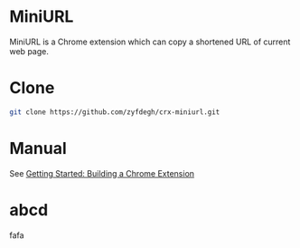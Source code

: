 # MiniURL

MiniURL is a Chrome extension which can copy a shortened URL of current web page.

# Clone

```sh
git clone https://github.com/zyfdegh/crx-miniurl.git
```
# Manual

See [Getting Started: Building a Chrome Extension](https://developer.chrome.com/extensions/getstarted)

# abcd
fafa
